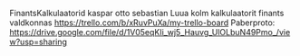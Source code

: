 FinantsKalkulaatorid
kaspar otto sebastian
Luua kolm kalkulaatorit finants valdkonnas
https://trello.com/b/xRuvPuXa/my-trello-board
Paberproto: https://drive.google.com/file/d/1V05eqKIi_wj5_Hauvg_UlOLbuN49Pmo_/view?usp=sharing

